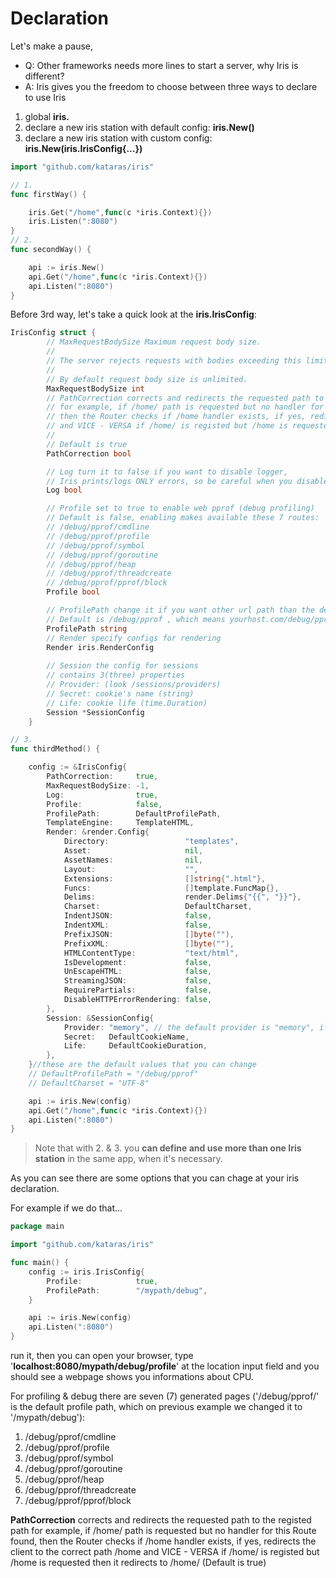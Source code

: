 # Declaration

Let's make a pause,

- Q: Other frameworks needs more lines to start a server, why Iris is different?
- A: Iris gives you the freedom to choose between three ways to declare to use Iris

 1. global **iris.**
 2. declare a new iris station with default config: **iris.New()**
 3. declare a new iris station with custom config: **iris.New(iris.IrisConfig{...})**



```go
import "github.com/kataras/iris"

// 1.
func firstWay() {

	iris.Get("/home",func(c *iris.Context){})
	iris.Listen(":8080")
}
// 2.
func secondWay() {

	api := iris.New()
	api.Get("/home",func(c *iris.Context){})
	api.Listen(":8080")
}
```

Before 3rd way, let's take a quick look at the **iris.IrisConfig**:
```go
IrisConfig struct {
		// MaxRequestBodySize Maximum request body size.
		//
		// The server rejects requests with bodies exceeding this limit.
		//
		// By default request body size is unlimited.
		MaxRequestBodySize int
		// PathCorrection corrects and redirects the requested path to the registed path
		// for example, if /home/ path is requested but no handler for this Route found,
		// then the Router checks if /home handler exists, if yes, redirects the client to the correct path /home
		// and VICE - VERSA if /home/ is registed but /home is requested then it redirects to /home/
		//
		// Default is true
		PathCorrection bool

		// Log turn it to false if you want to disable logger,
		// Iris prints/logs ONLY errors, so be careful when you disable it
		Log bool

		// Profile set to true to enable web pprof (debug profiling)
		// Default is false, enabling makes available these 7 routes:
		// /debug/pprof/cmdline
		// /debug/pprof/profile
		// /debug/pprof/symbol
		// /debug/pprof/goroutine
		// /debug/pprof/heap
		// /debug/pprof/threadcreate
		// /debug/pprof/pprof/block
		Profile bool

		// ProfilePath change it if you want other url path than the default
		// Default is /debug/pprof , which means yourhost.com/debug/pprof
		ProfilePath string
		// Render specify configs for rendering
		Render iris.RenderConfig
        
        // Session the config for sessions
		// contains 3(three) properties
		// Provider: (look /sessions/providers)
		// Secret: cookie's name (string)
		// Life: cookie life (time.Duration)
		Session *SessionConfig
	}

```
```go
// 3.
func thirdMethod() {

	config := &IrisConfig{
		PathCorrection:     true,
		MaxRequestBodySize: -1,
		Log:                true,
		Profile:            false,
		ProfilePath:        DefaultProfilePath,
		TemplateEngine:     TemplateHTML,
		Render: &render.Config{
			Directory:                 "templates",
			Asset:                     nil,
			AssetNames:                nil,
			Layout:                    "",
			Extensions:                []string{".html"},
			Funcs:                     []template.FuncMap{},
			Delims:                    render.Delims{"{{", "}}"},
			Charset:                   DefaultCharset,
			IndentJSON:                false,
			IndentXML:                 false,
			PrefixJSON:                []byte(""),
			PrefixXML:                 []byte(""),
			HTMLContentType:           "text/html",
			IsDevelopment:             false,
			UnEscapeHTML:              false,
			StreamingJSON:             false,
			RequirePartials:           false,
			DisableHTTPErrorRendering: false,
		},
		Session: &SessionConfig{
			Provider: "memory", // the default provider is "memory", if you set it to ""  means that sessions are disabled.
			Secret:   DefaultCookieName,
			Life:     DefaultCookieDuration,
		},
	}//these are the default values that you can change
	// DefaultProfilePath = "/debug/pprof"
	// DefaultCharset = "UTF-8"

	api := iris.New(config)
	api.Get("/home",func(c *iris.Context){})
	api.Listen(":8080")
}

```

> Note that with 2. & 3. you **can define and use more than one Iris station** in the
> same app, when it's necessary.

As you can see there are some options that you can chage at your iris declaration.

For example if we do that...
```go
package main

import "github.com/kataras/iris"

func main() {
	config := iris.IrisConfig{
		Profile:            true,
		ProfilePath:        "/mypath/debug",
	}

	api := iris.New(config)
	api.Listen(":8080")
}
```
run it, then you can open your browser, type '**localhost:8080/mypath/debug/profile**' at the location input field and you should see a webpage  shows you informations about CPU.

For profiling & debug there are seven (7) generated pages ('/debug/pprof/' is the default profile path, which on previous example we changed it to '/mypath/debug'):

 1. /debug/pprof/cmdline
 2. /debug/pprof/profile
 3. /debug/pprof/symbol
 4. /debug/pprof/goroutine
 5. /debug/pprof/heap
 6. /debug/pprof/threadcreate
 7. /debug/pprof/pprof/block


**PathCorrection**
corrects and redirects the requested path to the registed path
for example, if /home/ path is requested but no handler for this Route found,
then the Router checks if /home handler exists, if yes, redirects the client to the correct path /home
and VICE - VERSA if /home/ is registed but /home is requested then it redirects to /home/ (Default is true)